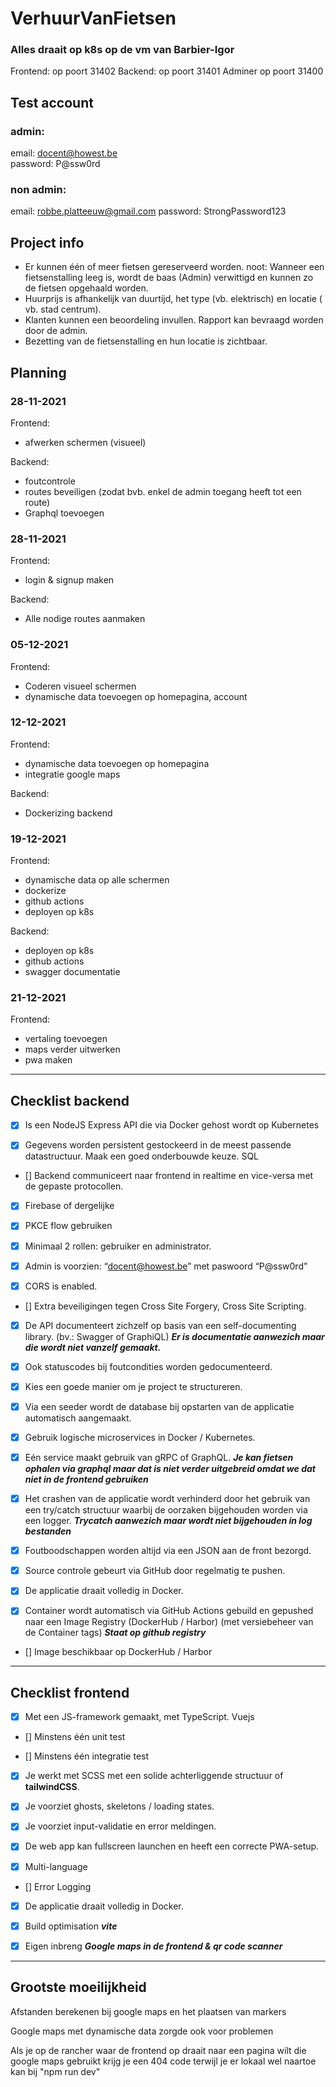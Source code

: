 # VerhuurVanFietsen

### Alles draait op k8s op de vm van Barbier-Igor

Frontend: op poort 31402
Backend: op poort 31401
Adminer op poort 31400

## Test account

### admin:

email: docent@howest.be\
password: P@ssw0rd

### non admin:

email: robbe.platteeuw@gmail.com
password: StrongPassword123

## Project info

- Er kunnen één of meer fietsen gereserveerd worden.
  noot: Wanneer een fietsenstalling leeg is, wordt de baas (Admin) verwittigd en kunnen zo de
  fietsen opgehaald worden.
- Huurprijs is afhankelijk van duurtijd, het type (vb. elektrisch) en locatie ( vb. stad centrum).
- Klanten kunnen een beoordeling invullen. Rapport kan bevraagd worden door de admin.
- Bezetting van de fietsenstalling en hun locatie is zichtbaar.

## Planning

### 28-11-2021

Frontend:

- afwerken schermen (visueel)

Backend:

- foutcontrole
- routes beveiligen (zodat bvb. enkel de admin toegang heeft tot een route)
- Graphql toevoegen

### 28-11-2021

Frontend:

- login & signup maken

Backend:

- Alle nodige routes aanmaken

### 05-12-2021

Frontend:

- Coderen visueel schermen
- dynamische data toevoegen op homepagina, account

### 12-12-2021

Frontend:

- dynamische data toevoegen op homepagina
- integratie google maps

Backend:

- Dockerizing backend

### 19-12-2021

Frontend:

- dynamische data op alle schermen
- dockerize
- github actions
- deployen op k8s

Backend:

- deployen op k8s
- github actions
- swagger documentatie

### 21-12-2021

Frontend:

- vertaling toevoegen
- maps verder uitwerken
- pwa maken

---

## Checklist backend

- [x] Is een NodeJS Express API die via Docker gehost wordt op Kubernetes

- [x] Gegevens worden persistent gestockeerd in de meest passende datastructuur. Maak
      een goed onderbouwde keuze. SQL

- [] Backend communiceert naar frontend in realtime en vice-versa met de gepaste
  protocollen.

- [x] Firebase of dergelijke

- [x] PKCE flow gebruiken

- [x] Minimaal 2 rollen: gebruiker en administrator.

- [x] Admin is voorzien: “docent@howest.be” met paswoord “P@ssw0rd”

- [x] CORS is enabled.

- [] Extra beveiligingen tegen Cross Site Forgery, Cross Site Scripting.

- [x] De API documenteert zichzelf op basis van een self-documenting library. (bv.: Swagger
      of GraphiQL)
      **_Er is documentatie aanwezich maar die wordt niet vanzelf gemaakt._**

- [x] Ook statuscodes bij foutcondities worden gedocumenteerd.

- [x] Kies een goede manier om je project te structureren.

- [x] Via een seeder wordt de database bij opstarten van de applicatie automatisch
      aangemaakt.

- [x] Gebruik logische microservices in Docker / Kubernetes.

- [x] Eén service maakt gebruik van gRPC of GraphQL.
      **_Je kan fietsen ophalen via graphql maar dat is niet verder uitgebreid omdat we dat niet in de frontend gebruiken_**

- [x] Het crashen van de applicatie wordt verhinderd door het gebruik van een try/catch
      structuur waarbij de oorzaken bijgehouden worden via een logger.
      **_Trycatch aanwezich maar wordt niet bijgehouden in log bestanden_**

- [x] Foutboodschappen worden altijd via een JSON aan de front bezorgd.

- [x] Source controle gebeurt via GitHub door regelmatig te pushen.

- [x] De applicatie draait volledig in Docker.

- [x] Container wordt automatisch via GitHub Actions gebuild en gepushed naar een Image
      Registry (DockerHub / Harbor) (met versiebeheer van de Container tags)
      **_Staat op github registry_**

- [] Image beschikbaar op DockerHub / Harbor

---

## Checklist frontend

- [x] Met een JS-framework gemaakt, met TypeScript. Vuejs

- [] Minstens één unit test

- [] Minstens één integratie test

- [x] Je werkt met SCSS met een solide achterliggende structuur of **tailwindCSS**.

- [x] Je voorziet ghosts, skeletons / loading states.

- [x] Je voorziet input-validatie en error meldingen.

- [x] De web app kan fullscreen launchen en heeft een correcte PWA-setup.

- [x] Multi-language

- [] Error Logging

- [x] De applicatie draait volledig in Docker.

- [x] Build optimisation
      **_vite_**

- [x] Eigen inbreng
      **_Google maps in de frontend & qr code scanner_**

---

## Grootste moeilijkheid

Afstanden berekenen bij google maps en het plaatsen van markers

Google maps met dynamische data zorgde ook voor problemen

Als je op de rancher waar de frontend op draait naar een pagina wilt die google maps gebruikt krijg je een 404 code terwijl je er lokaal wel naartoe kan bij "npm run dev"
